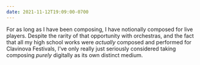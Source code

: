 ```yaml
---
date: 2021-11-12T19:09:00-0700
---
```


For as long as I have been composing, I have notionally composed for live players. Despite the rarity of that opportunity with orchestras, and the fact that all my high school works were *actually* composed and performed for Clavinova Festivals, I've only really just seriously considered taking composing *purely* digitally as its own distinct medium.